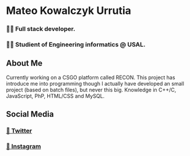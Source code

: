 # Mateo Kowalczyk Urrutia
### 🧑‍💻 Full stack developer.
### 🧑‍🎓 Studient of Engineering informatics @ USAL.

## About Me
Currently working on a CSGO platform called RECON.
This project has introduce me into programming though I actually have developed an small project (based on batch files), but never this big.
Knowledge in C++/C, JavaScript, PhP, HTML/CSS and MySQL.

## Social Media
### [🐤 Twitter](https://twitter.com/char2cs)
### [📸 Instagram](https://instagram.com/mateo.urru)
